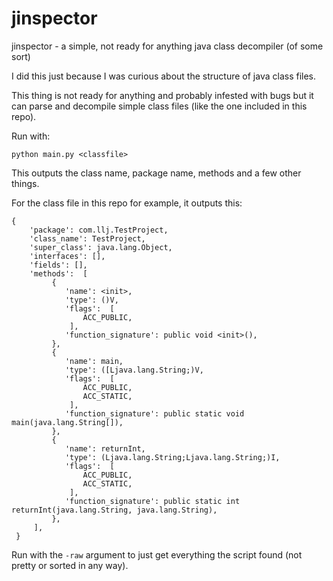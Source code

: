 # jinspector
jinspector - a simple, not ready for anything java class decompiler (of some sort)

I did this just because I was curious about the structure of java class files.

This thing is not ready for anything and probably infested with bugs but it can parse and decompile simple class files (like the one included in this repo).

Run with:
```
python main.py <classfile>
```

This outputs the class name, package name, methods and a few other things.

For the class file in this repo for example, it outputs this:

```
{
    'package': com.llj.TestProject,
    'class_name': TestProject,
    'super_class': java.lang.Object,
    'interfaces': [],
    'fields': [],
    'methods':  [
         {
            'name': <init>,
            'type': ()V,
            'flags':  [
                ACC_PUBLIC,
             ],
            'function_signature': public void <init>(),
         },
         {
            'name': main,
            'type': ([Ljava.lang.String;)V,
            'flags':  [
                ACC_PUBLIC,
                ACC_STATIC,
             ],
            'function_signature': public static void main(java.lang.String[]),
         },
         {
            'name': returnInt,
            'type': (Ljava.lang.String;Ljava.lang.String;)I,
            'flags':  [
                ACC_PUBLIC,
                ACC_STATIC,
             ],
            'function_signature': public static int returnInt(java.lang.String, java.lang.String),
         },
     ],
 }
```

Run with the `-raw` argument to just get everything the script found (not pretty or sorted in any way).
